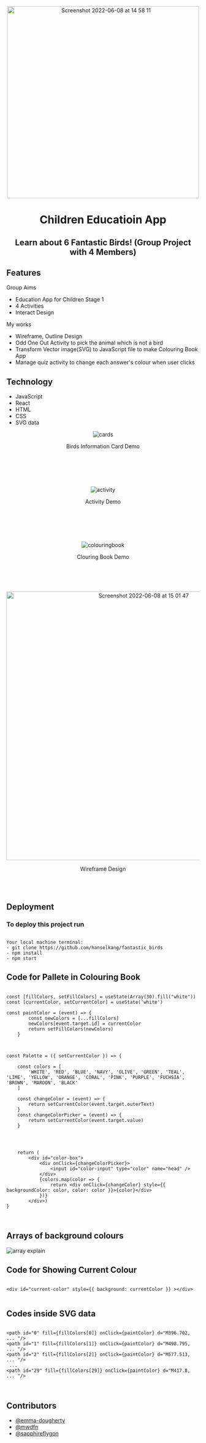 <div align="center">
  
  <img width="500" alt="Screenshot 2022-06-08 at 14 58 11" src="https://user-images.githubusercontent.com/43307207/172636514-5e348d33-7d68-482d-8f1a-606d7a3457b3.png">

  
  
# Children Educatioin App
## Learn about 6 Fantastic Birds! (Group Project with 4 Members)

</div>
  
## Features

Group Aims
* Education App for Children Stage 1
* 4 Activities
* Interact Design

My works
* Wireframe, Outline Design
* Odd One Out Activity to pick the animal which is not a bird
* Transform Vector image(SVG) to JavaScript file to make Colouring Book App
* Manage quiz activity to change each answer's colour when user clicks

## Technology

* JavaScript 
* React
* HTML
* CSS
* SVG data

<div align="center">

  
![cards](https://user-images.githubusercontent.com/43307207/172615388-60942de9-518a-4ef0-bd66-c25af17ea5e0.gif)


  Birds Information Card Demo
  
  
  <br>
  <br>
  <br>
  <br>
  
  
![activity](https://user-images.githubusercontent.com/43307207/172615467-f99e0110-4bd1-4430-b9ec-37b985dd98f6.gif)

  
  Activity Demo
  
  
  <br>
  <br>
  <br>
  <br>
  

![colouringbook](https://user-images.githubusercontent.com/43307207/172615543-323836c9-2ee4-4218-bd83-edd60cdaebfc.gif)


  Clouring Book Demo
  
  
  <br>
  <br>
  <br>
  <br>
  


  

  
  
  <img width="700" alt="Screenshot 2022-06-08 at 15 01 47" src="https://user-images.githubusercontent.com/43307207/172636413-131c1ee0-c577-43a8-bed8-d8823109ccc1.png">
  
Wireframe Design
  
  
  <br>
  <br>
            
</div>


## Deployment

### To deploy this project run

```

Your local machine terminal:
- git clone https://github.com/hanselkang/fantastic_birds
- npm install
- npm start

```

## Code for Pallete in Colouring Book


```

const [fillColors, setFillColors] = useState(Array(30).fill("white"))
const [currentColor, setCurrentColor] = useState('white')

const paintColor = (event) => {
        const newColors = [...fillColors]
        newColors[event.target.id] = currentColor
        return setFillColors(newColors)
    }



const Palette = ({ setCurrentColor }) => {

    const colors = [
        'WHITE', 'RED', 'BLUE', 'NAVY', 'OLIVE', 'GREEN', 'TEAL', 'LIME', 'YELLOW', 'ORANGE', 'CORAL', 'PINK', 'PURPLE', 'FUCHSIA', 'BROWN', 'MAROON', 'BLACK'
    ]

    const changeColor = (event) => {
        return setCurrentColor(event.target.outerText)   
    }
    const changeColorPicker = (event) => {
        return setCurrentColor(event.target.value)
    }

    

    
    return (
        <div id="color-box">
            <div onClick={changeColorPicker}>
                <input id="color-input" type="color" name="head" />
            </div>
            {colors.map(color => {
                return <div onClick={changeColor} style={{ backgroundColor: color, color: color }}>{color}</div>
            })}
        </div>)
}

   
```

## Arrays of background colours

<img alt="array explain" src="https://user-images.githubusercontent.com/43307207/172636077-6443259c-e1c5-4dc5-92ae-70bef2ed6bd3.png">



## Code for Showing Current Colour 


```

<div id="current-color" style={{ background: currentColor }} ></div>


```



## Codes inside SVG data


```

<path id="0" fill={fillColors[0]} onClick={paintColor} d="M396.702, ... "/>
<path id="1" fill={fillColors[1]} onClick={paintColor} d="M498.795, ... "/>
<path id="2" fill={fillColors[2]} onClick={paintColor} d="M577.513, ... "/>
 ...
<path id="29" fill={fillColors[29]} onClick={paintColor} d="M417.8, ... "/>      

 
```



## Contributors

* [@emma-dougherty](https://github.com/emma-dougherty)
* [@mwdfn](https://github.com/mwdfn)
* [@sapphireflygon](https://github.com/sapphireflygon)


